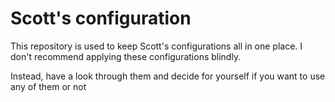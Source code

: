 # Scott's configuration

This repository is used to keep Scott's configurations all in one place. I don't recommend applying these configurations blindly.

Instead, have a look through them and decide for yourself if you want to use any of them or not
